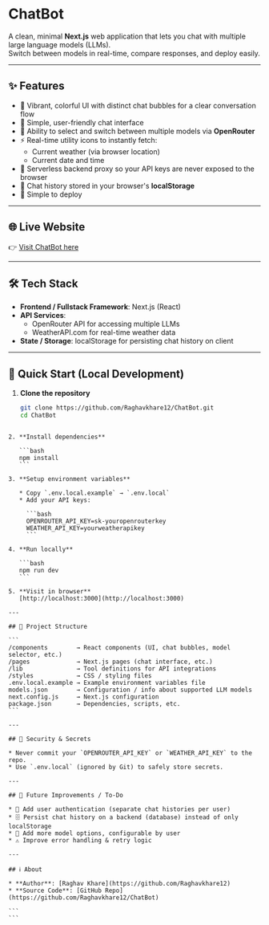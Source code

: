 
# ChatBot

A clean, minimal **Next.js** web application that lets you chat with multiple large language models (LLMs).  
Switch between models in real-time, compare responses, and deploy easily.

---

## ✨ Features
- 🎨 Vibrant, colorful UI with distinct chat bubbles for a clear conversation flow  
- 💬 Simple, user-friendly chat interface  
- 🔄 Ability to select and switch between multiple models via **OpenRouter**  
- ⚡ Real-time utility icons to instantly fetch:
  - Current weather (via browser location)  
  - Current date and time  
- 🔐 Serverless backend proxy so your API keys are never exposed to the browser  
- 💾 Chat history stored in your browser's **localStorage**  
- 🚀 Simple to deploy  

---

## 🌐 Live Website
👉 [Visit ChatBot here](https://chat-bot-git-main-raghavkhare12s-projects.vercel.app/)

---

## 🛠️ Tech Stack
- **Frontend / Fullstack Framework**: Next.js (React)  
- **API Services**:
  - OpenRouter API for accessing multiple LLMs  
  - WeatherAPI.com for real-time weather data  
- **State / Storage**: localStorage for persisting chat history on client  

---

## 🚀 Quick Start (Local Development)

1. **Clone the repository**
   ```bash
   git clone https://github.com/Raghavkhare12/ChatBot.git
   cd ChatBot
````

2. **Install dependencies**

   ```bash
   npm install
   ```

3. **Setup environment variables**

   * Copy `.env.local.example` → `.env.local`
   * Add your API keys:

     ```bash
     OPENROUTER_API_KEY=sk-youropenrouterkey
     WEATHER_API_KEY=yourweatherapikey
     ```

4. **Run locally**

   ```bash
   npm run dev
   ```

5. **Visit in browser**
   [http://localhost:3000](http://localhost:3000)

---

## 📁 Project Structure

```
/components        → React components (UI, chat bubbles, model selector, etc.)
/pages             → Next.js pages (chat interface, etc.)
/lib               → Tool definitions for API integrations
/styles            → CSS / styling files
.env.local.example → Example environment variables file
models.json        → Configuration / info about supported LLM models
next.config.js     → Next.js configuration
package.json       → Dependencies, scripts, etc.
```

---

## 🔐 Security & Secrets

* Never commit your `OPENROUTER_API_KEY` or `WEATHER_API_KEY` to the repo.
* Use `.env.local` (ignored by Git) to safely store secrets.

---

## 🧪 Future Improvements / To-Do

* 👤 Add user authentication (separate chat histories per user)
* 🗄️ Persist chat history on a backend (database) instead of only localStorage
* 🧩 Add more model options, configurable by user
* ⚠️ Improve error handling & retry logic

---

## ℹ️ About

* **Author**: [Raghav Khare](https://github.com/Raghavkhare12)
* **Source Code**: [GitHub Repo](https://github.com/Raghavkhare12/ChatBot)

```
```
